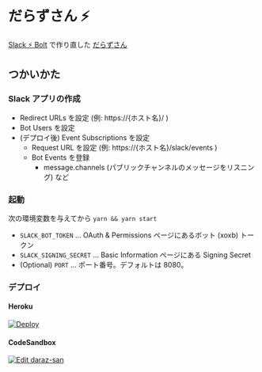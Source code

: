 # だらずさん ⚡

[Slack ⚡ Bolt](https://github.com/SlackAPI/bolt) で作り直した [だらずさん](https://github.com/daraz-tek/daraz-bot)

## つかいかた

### Slack アプリの作成

- Redirect URLs を設定 (例: https://{ホスト名}/ )
- Bot Users を設定
- (デプロイ後) Event Subscriptions を設定
  - Request URL を設定 (例: https://{ホスト名}/slack/events )
  - Bot Events を登録
    - message.channels (パブリックチャンネルのメッセージをリスニング) など

### 起動

次の環境変数を与えてから `yarn && yarn start`

- `SLACK_BOT_TOKEN` ... OAuth & Permissions ページにあるボット (xoxb) トークン
- `SLACK_SIGNING_SECRET` ... Basic Information ページにある Signing Secret
- (Optional) `PORT` ... ポート番号。デフォルトは 8080。

### デプロイ

#### Heroku

[![Deploy](https://www.herokucdn.com/deploy/button.svg)](https://heroku.com/deploy?template=https://github.com/kou029w/daraz-san)

#### CodeSandbox

[![Edit daraz-san](https://codesandbox.io/static/img/play-codesandbox.svg)](https://codesandbox.io/s/github/kou029w/daraz-san)
